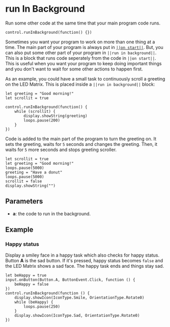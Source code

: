 # run In Background

Run some other code at the same time that your main program code runs.

```sig
control.runInBackground(function() {})
```

Sometimes you want your program to work on more than one thing at a time. The main part of your program is always put in [`||on start||`](/blocks/on-start). But, you can also put some other part of your program in `||run in background||`. This is a block that runs code seperately from the code in `||on start||`. This is useful when you want your program to keep doing important things and you don't want to wait for some other actions to happen first.

As an example, you could have a small task to continuously scroll a greeting on the LED Matrix. This is placed inside a `||run in background||` block:

```blocks
let greeting = "Good morning!"
let scrollit = true

control.runInBackground(function() {
    while (scrollit) {
        display.showString(greeting)
        loops.pause(200)
    }
})
```

Code is added to the main part of the program to turn the greeting on. It sets the greeting, waits for `5` seconds and changes the greeting. Then, it waits for `5` more seconds and stops greeting scroller.

```blocks
let scrollit = true
let greeting = "Good morning!"
loops.pause(5000)
greeting = "Have a donut"
loops.pause(5000)
scrollit = false
display.showString("")
```

## Parameters

* **a**: the code to run in the background.

## Example

### Happy status

Display a smiley face in a happy task which also checks for happy status. Button **A** is the sad button. If it's pressed, happy status becomes `false` and the LED Matrix shows a sad face. The happy task ends and things stay sad.

```blocks
let beHappy = true
input.onButton(Button.A, ButtonEvent.Click, function () {
    beHappy = false
})
control.runInBackground(function () {
    display.showIcon(IconType.Smile, OrientationType.Rotate0)
    while (beHappy) {
        loops.pause(250)
    }
    display.showIcon(IconType.Sad, OrientationType.Rotate0)
})
```